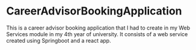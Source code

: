 # CareerAdvisorBookingApplication

This is a career advisor booking application that I had to create in my Web Services module in my 4th year of university.
It consists of a web service created using Springboot and a react app.
